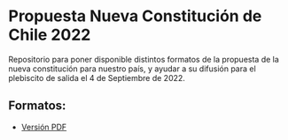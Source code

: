 # Propuesta Nueva Constitución de Chile 2022

Repositorio para poner disponible distintos formatos de la propuesta de la nueva constitución para nuestro país, y ayudar a su difusión para el plebiscito de salida el 4 de Septiembre de 2022.

## Formatos:

- [Versión PDF](Texto-Definitivo-CPR-2022-Tapas.pdf)
